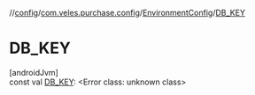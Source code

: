 //[config](../../../index.md)/[com.veles.purchase.config](../index.md)/[EnvironmentConfig](index.md)/[DB_KEY](-d-b_-k-e-y.md)

# DB_KEY

[androidJvm]\
const val [DB_KEY](-d-b_-k-e-y.md): <!---  GfmCommand {"@class":"org.jetbrains.dokka.gfm.ResolveLinkGfmCommand","dri":{"packageName":"","classNames":"<Error class: unknown class>","callable":null,"target":{"@class":"org.jetbrains.dokka.links.PointingToDeclaration"},"extra":null}} --->&lt;Error class: unknown class&gt;<!--- --->
